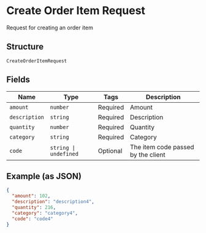 
# Create Order Item Request

Request for creating an order item

## Structure

`CreateOrderItemRequest`

## Fields

| Name | Type | Tags | Description |
|  --- | --- | --- | --- |
| `amount` | `number` | Required | Amount |
| `description` | `string` | Required | Description |
| `quantity` | `number` | Required | Quantity |
| `category` | `string` | Required | Category |
| `code` | `string \| undefined` | Optional | The item code passed by the client |

## Example (as JSON)

```json
{
  "amount": 102,
  "description": "description4",
  "quantity": 216,
  "category": "category4",
  "code": "code4"
}
```

